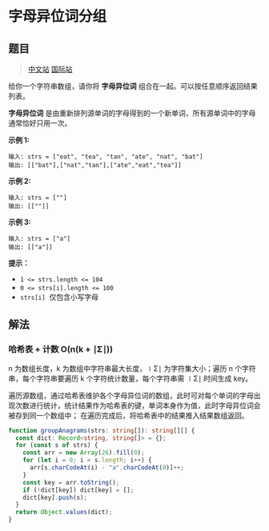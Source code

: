# 字母异位词分组

## 题目

> [中文站](https://leetcode-cn.com/problems/group-anagrams/) [国际站](https://leetcode.com/problems/group-anagrams/)

给你一个字符串数组，请你将 **字母异位词** 组合在一起。可以按任意顺序返回结果列表。

**字母异位词** 是由重新排列源单词的字母得到的一个新单词，所有源单词中的字母通常恰好只用一次。



**示例 1:**

```
输入: strs = ["eat", "tea", "tan", "ate", "nat", "bat"]
输出: [["bat"],["nat","tan"],["ate","eat","tea"]]
```

**示例 2:**

```
输入: strs = [""]
输出: [[""]]
```

**示例 3:**

```
输入: strs = ["a"]
输出: [["a"]]
```

**提示：**

- `1 <= strs.length <= 104`
- `0 <= strs[i].length <= 100`
- `strs[i]`  仅包含小写字母

## 解法

### 哈希表 + 计数 O(n(k + ∣Σ∣))

n 为数组长度，k 为数组中字符串最大长度，∣Σ∣ 为字符集大小；遍历 n 个字符串，每个字符串要遍历 k 个字符统计数量，每个字符串需 ∣Σ∣ 时间生成 key。

遍历源数组，通过哈希表维护各个字母异位词的数组，此时可对每个单词的字母出现次数进行统计，统计结果作为哈希表的键，单词本身作为值，此时字母异位词会被存到同一个数组中；
在遍历完成后，将哈希表中的结果推入结果数组返回。

```typescript
function groupAnagrams(strs: string[]): string[][] {
  const dict: Record<string, string[]> = {};
  for (const s of strs) {
    const arr = new Array(26).fill(0);
    for (let i = 0; i < s.length; i++) {
      arr[s.charCodeAt(i) - "a".charCodeAt(0)]++;
    }
    const key = arr.toString();
    if (!dict[key]) dict[key] = [];
    dict[key].push(s);
  }
  return Object.values(dict);
}
```
